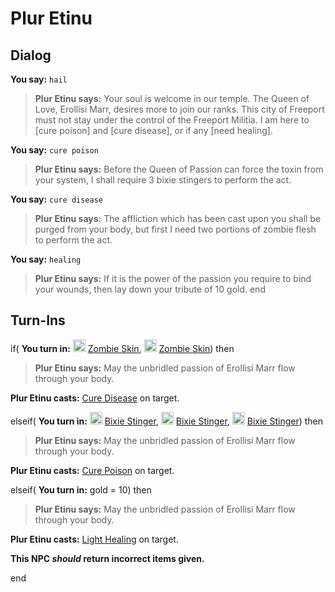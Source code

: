 # Plur Etinu


## Dialog

**You say:** `hail`



>**Plur Etinu says:** Your soul is welcome in our temple. The Queen of Love, Erollisi Marr, desires more to join our ranks. This city of Freeport must not stay under the control of  the Freeport Militia. I am here to [cure poison] and [cure disease], or if any [need healing].

**You say:** `cure poison`



>**Plur Etinu says:** Before the Queen of Passion can force the toxin from your system, I shall require 3 bixie stingers to perform the act.

**You say:** `cure disease`



>**Plur Etinu says:** The affliction which has been cast upon you shall be purged from your body, but first I need two portions of zombie flesh to perform the act.

**You say:** `healing`



>**Plur Etinu says:** If it is the power of the passion you require to bind your wounds, then lay down your tribute of 10 gold.
end



## Turn-Ins




if( **You turn in:** <img style="background:url(/static/icons/blank_slot.gif);width:20px;height:20px;" src="/static/icons/item_823.png" alt="" /> <a
                                href="/item/13074" data-url="13074" class="tooltip-link link">Zombie Skin</a>, <img style="background:url(/static/icons/blank_slot.gif);width:20px;height:20px;" src="/static/icons/item_823.png" alt="" /> <a
                                href="/item/13074" data-url="13074" class="tooltip-link link">Zombie Skin</a>) then 


>**Plur Etinu says:** May the unbridled passion of Erollisi Marr flow through your body.


**Plur Etinu casts:** [Cure Disease](/spell/213) on target.

elseif( **You turn in:** <img style="background:url(/static/icons/blank_slot.gif);width:20px;height:20px;" src="/static/icons/item_1123.png" alt="" /> <a
                                href="/item/14029" data-url="14029" class="tooltip-link link">Bixie Stinger</a>, <img style="background:url(/static/icons/blank_slot.gif);width:20px;height:20px;" src="/static/icons/item_1123.png" alt="" /> <a
                                href="/item/14029" data-url="14029" class="tooltip-link link">Bixie Stinger</a>, <img style="background:url(/static/icons/blank_slot.gif);width:20px;height:20px;" src="/static/icons/item_1123.png" alt="" /> <a
                                href="/item/14029" data-url="14029" class="tooltip-link link">Bixie Stinger</a>) then 


>**Plur Etinu says:** May the unbridled passion of Erollisi Marr flow through your body.


**Plur Etinu casts:** [Cure Poison](/spell/203) on target.

elseif( **You turn in:** gold = 10) then


>**Plur Etinu says:** May the unbridled passion of Erollisi Marr flow through your body.


**Plur Etinu casts:** [Light Healing](/spell/17) on target.

**This NPC *should* return incorrect items given.**

end